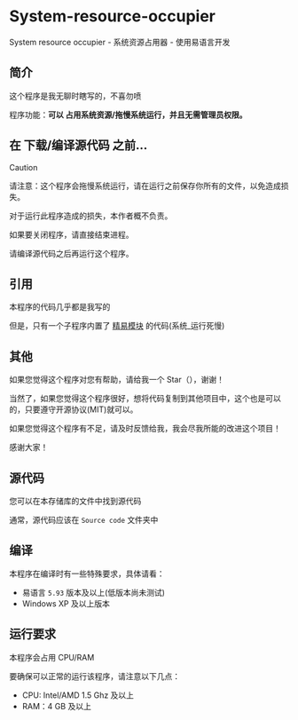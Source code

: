 # System-resource-occupier
System resource occupier - 系统资源占用器 - 使用易语言开发

## 简介

这个程序是我无聊时瞎写的，不喜勿喷

程序功能：**可以 占用系统资源/拖慢系统运行，并且无需管理员权限。**

## 在 下载/编译源代码 之前...

> [!CAUTION]
> 请注意：这个程序会拖慢系统运行，请在运行之前保存你所有的文件，以免造成损失。
> 
> 对于运行此程序造成的损失，本作者概不负责。
> 
> 如果要关闭程序，请直接结束进程。
> 
> 请编译源代码之后再运行这个程序。

## 引用

本程序的代码几乎都是我写的

但是，只有一个子程序内置了 [精易模块](https://ec.125.la/) 的代码(系统_运行死慢)

## 其他

如果您觉得这个程序对您有帮助，请给我一个 Star（），谢谢！

当然了，如果您觉得这个程序很好，想将代码复制到其他项目中，这个也是可以的，只要遵守开源协议(MIT)就可以。

如果您觉得这个程序有不足，请及时反馈给我，我会尽我所能的改进这个项目！

感谢大家！

## 源代码

您可以在本存储库的文件中找到源代码

通常，源代码应该在 `Source code` 文件夹中

## 编译

本程序在编译时有一些特殊要求，具体请看：

 - 易语言 `5.93` 版本及以上(低版本尚未测试)
 - Windows XP 及以上版本

## 运行要求

本程序会占用 CPU/RAM

要确保可以正常的运行该程序，请注意以下几点：

 - CPU: Intel/AMD 1.5 Ghz 及以上
 - RAM：4 GB 及以上
